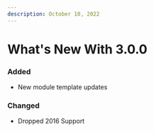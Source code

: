 ```yaml
---
description: October 10, 2022
---
```


# What's New With 3.0.0

### Added

* New module template updates

### Changed

* Dropped 2016 Support
